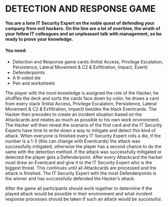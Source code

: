 # DETECTION AND RESPONSE GAME

#### You are a lone IT Security Expert on the noble quest of defending your company from evil hackers. On the line are a lot of overtime, the wrath of your fellow IT colleagues and an unpleasant talk with management, so be ready to prove your knowledge.

#### You need:
-	Detection and Response game cards (Initial Access, Privilege Escalation, Persistence, Lateral Movement & C2 & Exfiltration, Impact, Event)
-	Defenderpoints 
-	A 6-sided die
-	Pen and worksheets

The player with the most knowledge is assigned the role of the Hacker, he shuffles the deck and sorts the cards face down by color, he draws a card from every stack (Initial Access, Privilege Escalation, Persistence, Lateral Movement & C2 & Exfiltration, Impact) besides the black Eventcards. The Hacker then precedes to create an incident situation based on the Attackcards and relates as much as possible to his own work environment. The Hacker will then reveal the scenario of the first card and the IT Security Experts have time to write down a way to mitigate and detect this kind of attack. When everyone is finished every IT Security Expert rolls a die, if the number is a 1-3 (this can change with Eventcards) the attack was successfully mitigated, otherwise the player has a second chance to do the same with the detection method. If the attack was successfully mitigated or detected the player gets a Defenderpoint. After every Attackcard the hacker must draw an Eventcard and give it to the IT Security Expert who is the biggest threat. This continues until all Attackcards are processed and the attack is finished. The IT Security Expert with the most Defenderpoints is the winner and has successfully defended the Hacker’s attack.

After the game all participants should work together to determine if the played attack would be possible in their environment and what incident response processes should be taken if such an attack would be successful.
